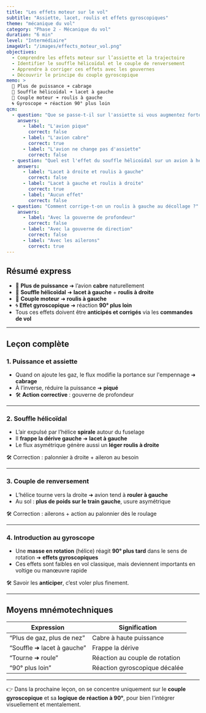 ```yaml
---
title: "Les effets moteur sur le vol"
subtitle: "Assiette, lacet, roulis et effets gyroscopiques"
theme: "mécanique du vol"
category: "Phase 2 - Mécanique du vol"
duration: "6 min"
level: "Intermédiaire"
imageUrl: "/images/effects_moteur_vol.png"
objectives:
  - Comprendre les effets moteur sur l’assiette et la trajectoire
  - Identifier le souffle hélicoïdal et le couple de renversement
  - Apprendre à corriger ces effets avec les gouvernes
  - Découvrir le principe du couple gyroscopique
memo: >
  🔺 Plus de puissance ➜ cabrage  
  🔄 Souffle hélicoïdal ➜ lacet à gauche  
  🔁 Couple moteur ➜ roulis à gauche  
  🌀 Gyroscope ➜ réaction 90° plus loin
qcm:
  - question: "Que se passe-t-il sur l'assiette si vous augmentez fortement la puissance ?"
    answers:
      - label: "L'avion pique"
        correct: false
      - label: "L'avion cabre"
        correct: true
      - label: "L'avion ne change pas d'assiette"
        correct: false
  - question: "Quel est l'effet du souffle hélicoïdal sur un avion à hélice tournant dans le sens horaire ?"
    answers:
      - label: "Lacet à droite et roulis à gauche"
        correct: false
      - label: "Lacet à gauche et roulis à droite"
        correct: true
      - label: "Aucun effet"
        correct: false
  - question: "Comment corrige-t-on un roulis à gauche au décollage ?"
    answers:
      - label: "Avec la gouverne de profondeur"
        correct: false
      - label: "Avec la gouverne de direction"
        correct: false
      - label: "Avec les ailerons"
        correct: true
---
```


## Résumé express

- 💨 **Plus de puissance** ➜ l’avion **cabre** naturellement
- 🔄 **Souffle hélicoïdal** ➜ **lacet à gauche** + **roulis à droite**
- 🔁 **Couple moteur** ➜ **roulis à gauche**
- 🌀 **Effet gyroscopique** ➜ réaction **90° plus loin**
- Tous ces effets doivent être **anticipés et corrigés** via les **commandes de vol**

---

## Leçon complète

### 1. Puissance et assiette

- Quand on ajoute les gaz, le flux modifie la portance sur l'empennage ➜ **cabrage**
- À l’inverse, réduire la puissance ➜ **piqué**
- 🛠️ **Action corrective** : gouverne de profondeur

---

### 2. Souffle hélicoïdal

- L’air expulsé par l’hélice **spirale** autour du fuselage
- Il **frappe la dérive gauche** ➜ **lacet à gauche**
- Le flux asymétrique génère aussi un **léger roulis à droite**

🛠️ Correction : palonnier à droite + aileron au besoin

---

### 3. Couple de renversement

- L’hélice tourne vers la droite ➜ avion tend à **rouler à gauche**
- Au sol : **plus de poids sur le train gauche**, usure asymétrique

🛠️ Correction : ailerons + action au palonnier dès le roulage

---

### 4. Introduction au gyroscope

- Une **masse en rotation** (hélice) réagit **90° plus tard** dans le sens de rotation ➜ **effets gyroscopiques**
- Ces effets sont faibles en vol classique, mais deviennent importants en voltige ou manœuvre rapide

🛠️ Savoir les **anticiper**, c’est voler plus finement.

---

## Moyens mnémotechniques

| Expression                 | Signification                  |
| -------------------------- | ------------------------------ |
| “Plus de gaz, plus de nez” | Cabre à haute puissance        |
| “Souffle ➜ lacet à gauche” | Frappe la dérive               |
| “Tourne ➜ roule”           | Réaction au couple de rotation |
| “90° plus loin”            | Réaction gyroscopique décalée  |

---

👉 Dans la prochaine leçon, on se concentre uniquement sur le **couple gyroscopique** et sa **logique de réaction à 90°**, pour bien l'intégrer visuellement et mentalement.
